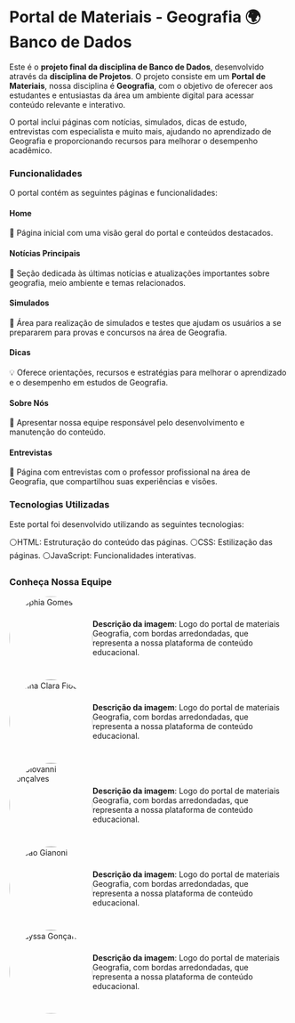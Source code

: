 # Portal de Materiais - Geografia 🌍 Banco de Dados
Este é o **projeto final da disciplina de Banco de Dados**, desenvolvido através da **disciplina de Projetos**. O projeto consiste em um **Portal de Materiais**, nossa  disciplina é **Geografia**, com o objetivo de oferecer aos estudantes e entusiastas da área um ambiente digital para acessar conteúdo relevante e interativo. 

O portal inclui páginas com notícias, simulados, dicas de estudo, entrevistas com especialista e muito mais, ajudando no aprendizado de Geografia e proporcionando recursos para melhorar o desempenho acadêmico.


### Funcionalidades
O portal contém as seguintes páginas e funcionalidades:

####  Home
🏡 Página inicial com uma visão geral do portal e conteúdos destacados.

#### Notícias Principais
📰 Seção dedicada às últimas notícias e atualizações importantes sobre geografia, meio ambiente e temas relacionados.

#### Simulados 
📝 Área para realização de simulados e testes que ajudam os usuários a se prepararem para provas e concursos na área de Geografia.

#### Dicas 
💡 Oferece orientações, recursos e estratégias para melhorar o aprendizado e o desempenho em estudos de Geografia.

#### Sobre Nós
📖  Apresentar nossa equipe responsável pelo desenvolvimento e manutenção do conteúdo.

#### Entrevistas 
🎤 Página com entrevistas com o professor profissional na área de Geografia, que compartilhou suas experiências e visões.

### Tecnologias Utilizadas
Este portal foi desenvolvido utilizando as seguintes tecnologias:

⚪HTML: Estruturação do conteúdo das páginas.
⚪CSS: Estilização das páginas.
⚪JavaScript: Funcionalidades interativas.

### Conheça Nossa Equipe
<div style="display: flex; align-items: center;">
<img src="https://github.com/user-attachments/assets/d73faea8-9ef2-431f-9e4b-c39296c6ebe9" alt="Sophia Gomes" width="150" height="150" style="border-radius: 50%;">
 <p><strong>Descrição da imagem</strong>: Logo do portal de materiais Geografia, com bordas arredondadas, que representa a nossa plataforma de conteúdo educacional.</p>
</div>

<div style="display: flex; align-items: center;">
<img src="https://github.com/user-attachments/assets/d73faea8-9ef2-431f-9e4b-c39296c6ebe9" alt="Anna Clara Fiochi" width="150" height="150" style="border-radius: 50%;">
 <p><strong>Descrição da imagem</strong>: Logo do portal de materiais Geografia, com bordas arredondadas, que representa a nossa plataforma de conteúdo educacional.</p>
</div>

<div style="display: flex; align-items: center;">
<img src="https://github.com/user-attachments/assets/d73faea8-9ef2-431f-9e4b-c39296c6ebe9" alt="SGiovanni Gonçalves" width="150" height="150" style="border-radius: 50%;">
 <p><strong>Descrição da imagem</strong>: Logo do portal de materiais Geografia, com bordas arredondadas, que representa a nossa plataforma de conteúdo educacional.</p>
</div>

<div style="display: flex; align-items: center;">
<img src="https://github.com/user-attachments/assets/d73faea8-9ef2-431f-9e4b-c39296c6ebe9" alt="João Gianoni" width="150" height="150" style="border-radius: 50%;">
 <p><strong>Descrição da imagem</strong>: Logo do portal de materiais Geografia, com bordas arredondadas, que representa a nossa plataforma de conteúdo educacional.</p>
</div>

<div style="display: flex; align-items: center;">
<img src="https://github.com/user-attachments/assets/d73faea8-9ef2-431f-9e4b-c39296c6ebe9" alt="Rayssa Gonçalves" width="150" height="150" style="border-radius: 50%;">
 <p><strong>Descrição da imagem</strong>: Logo do portal de materiais Geografia, com bordas arredondadas, que representa a nossa plataforma de conteúdo educacional.</p>
</div>







